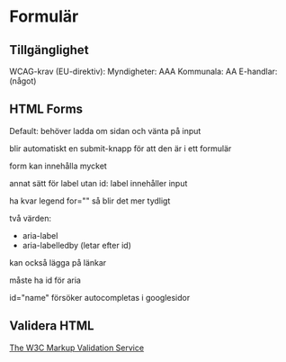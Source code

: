 # Formulär

## Tillgänglighet

WCAG-krav (EU-direktiv):
Myndigheter: AAA
Kommunala: AA
E-handlar: (något)

## HTML Forms

Default: behöver ladda om sidan och vänta på input

blir automatiskt en submit-knapp för att den är i ett formulär

form kan innehålla mycket

annat sätt för label utan id: label innehåller input

ha kvar legend for="" så blir det mer tydligt

två värden:
- aria-label
- aria-labelledby (letar efter id)

kan också lägga på länkar

måste ha id för aria

id="name" försöker autocompletas i googlesidor

## Validera HTML

[The W3C Markup Validation Service](https://validator.w3.org/)